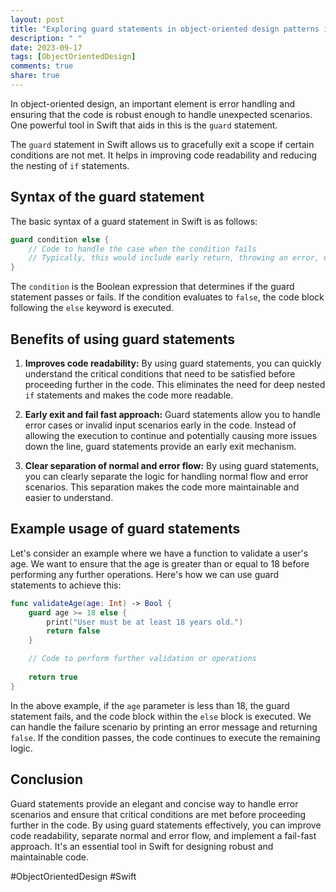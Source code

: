 ```yaml
---
layout: post
title: "Exploring guard statements in object-oriented design patterns in Swift"
description: " "
date: 2023-09-17
tags: [ObjectOrientedDesign]
comments: true
share: true
---
```


In object-oriented design, an important element is error handling and ensuring that the code is robust enough to handle unexpected scenarios. One powerful tool in Swift that aids in this is the `guard` statement.

The `guard` statement in Swift allows us to gracefully exit a scope if certain conditions are not met. It helps in improving code readability and reducing the nesting of `if` statements.

## Syntax of the guard statement

The basic syntax of a guard statement in Swift is as follows:

```swift
guard condition else {
    // Code to handle the case when the condition fails
    // Typically, this would include early return, throwing an error, or logging an error message, etc.
}
```

The `condition` is the Boolean expression that determines if the guard statement passes or fails. If the condition evaluates to `false`, the code block following the `else` keyword is executed.

## Benefits of using guard statements

1. **Improves code readability:** By using guard statements, you can quickly understand the critical conditions that need to be satisfied before proceeding further in the code. This eliminates the need for deep nested `if` statements and makes the code more readable.

2. **Early exit and fail fast approach:** Guard statements allow you to handle error cases or invalid input scenarios early in the code. Instead of allowing the execution to continue and potentially causing more issues down the line, guard statements provide an early exit mechanism.

3. **Clear separation of normal and error flow:** By using guard statements, you can clearly separate the logic for handling normal flow and error scenarios. This separation makes the code more maintainable and easier to understand.

## Example usage of guard statements

Let's consider an example where we have a function to validate a user's age. We want to ensure that the age is greater than or equal to 18 before performing any further operations. Here's how we can use guard statements to achieve this:

```swift
func validateAge(age: Int) -> Bool {
    guard age >= 18 else {
        print("User must be at least 18 years old.")
        return false
    }

    // Code to perform further validation or operations
    
    return true
}
```

In the above example, if the `age` parameter is less than 18, the guard statement fails, and the code block within the `else` block is executed. We can handle the failure scenario by printing an error message and returning `false`. If the condition passes, the code continues to execute the remaining logic.

## Conclusion

Guard statements provide an elegant and concise way to handle error scenarios and ensure that critical conditions are met before proceeding further in the code. By using guard statements effectively, you can improve code readability, separate normal and error flow, and implement a fail-fast approach. It's an essential tool in Swift for designing robust and maintainable code.

#ObjectOrientedDesign #Swift